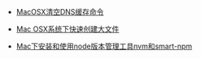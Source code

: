 * [MacOSX清空DNS缓存命令](/mac-osx/clear-dns-cache-command.md)

* [Mac OSX系统下快速创建大文件](/mac-osx/fast-creation-of-large-files-under-mac-osx.md)

* [Mac下安装和使用node版本管理工具nvm和smart-npm](/mac-osx/install-and-use-the-node-version-management-tools-nvm-and-smart-npm-under-mac.md)
